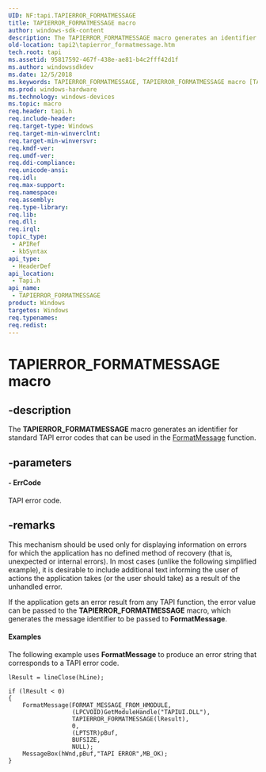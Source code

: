 ```yaml
---
UID: NF:tapi.TAPIERROR_FORMATMESSAGE
title: TAPIERROR_FORMATMESSAGE macro
author: windows-sdk-content
description: The TAPIERROR_FORMATMESSAGE macro generates an identifier for standard TAPI error codes that can be used in the FormatMessage function.
old-location: tapi2\tapierror_formatmessage.htm
tech.root: tapi
ms.assetid: 95817592-467f-438e-ae81-b4c2fff42d1f
ms.author: windowssdkdev
ms.date: 12/5/2018
ms.keywords: TAPIERROR_FORMATMESSAGE, TAPIERROR_FORMATMESSAGE macro [TAPI 2.2], _tapi2_tapierror_formatmessage, tapi/TAPIERROR_FORMATMESSAGE, tapi2.tapierror_formatmessage
ms.prod: windows-hardware
ms.technology: windows-devices
ms.topic: macro
req.header: tapi.h
req.include-header: 
req.target-type: Windows
req.target-min-winverclnt: 
req.target-min-winversvr: 
req.kmdf-ver: 
req.umdf-ver: 
req.ddi-compliance: 
req.unicode-ansi: 
req.idl: 
req.max-support: 
req.namespace: 
req.assembly: 
req.type-library: 
req.lib: 
req.dll: 
req.irql: 
topic_type:
 - APIRef
 - kbSyntax
api_type:
 - HeaderDef
api_location:
 - Tapi.h
api_name:
 - TAPIERROR_FORMATMESSAGE
product: Windows
targetos: Windows
req.typenames: 
req.redist: 
---
```


# TAPIERROR_FORMATMESSAGE macro


## -description


The 
<b>TAPIERROR_FORMATMESSAGE</b> macro generates an identifier for standard TAPI error codes that can be used in the <a href="https://msdn.microsoft.com/b9d61342-4bcf-42e9-96f1-a5993dfb6c0c">FormatMessage</a> function.


## -parameters




#### - ErrCode

TAPI error code.


## -remarks



This mechanism should be used only for displaying information on errors for which the application has no defined method of recovery (that is, unexpected or internal errors). In most cases (unlike the following simplified example), it is desirable to include additional text informing the user of actions the application takes (or the user should take) as a result of the unhandled error.

If the application gets an error result from any TAPI function, the error value can be passed to the 
<b>TAPIERROR_FORMATMESSAGE</b> macro, which generates the message identifier to be passed to <b>FormatMessage</b>. 


#### Examples

The following example uses <b>FormatMessage</b> to produce an error string that corresponds to a TAPI error code.

<pre class="syntax" xml:space="preserve"><code>lResult = lineClose(hLine);

if (lResult &lt; 0)
{
    FormatMessage(FORMAT_MESSAGE_FROM_HMODULE,
                  (LPCVOID)GetModuleHandle("TAPIUI.DLL"),
                  TAPIERROR_FORMATMESSAGE(lResult),
                  0,
                  (LPTSTR)pBuf,
                  BUFSIZE,
                  NULL);
    MessageBox(hWnd,pBuf,"TAPI ERROR",MB_OK);
}</code></pre>


